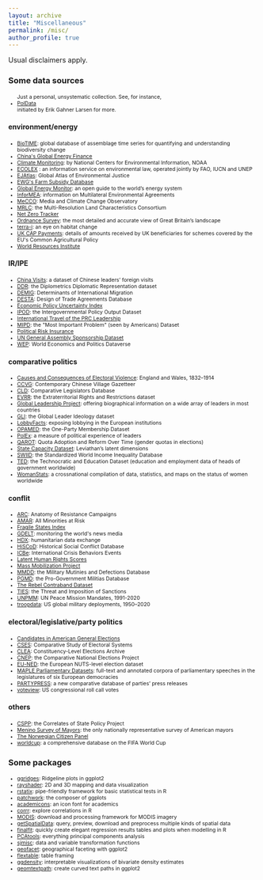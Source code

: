 ```yaml
---
layout: archive
title: "Miscellaneous"
permalink: /misc/
author_profile: true
---
```

Usual disclaimers apply.

### Some data sources
<ul style="font-size:0.75em;">
Just a personal, unsystematic collection. See, for instance, <li><a href="https://github.com/erikgahner/PolData" target="_blank">PolData</a></li> initiated by Erik Gahner Larsen for more.
</ul>

#### environment/energy
<ul style="font-size:0.75em;">
<li><a href="https://doi.org/10.1111/geb.12729" target="_blank">BioTIME</a>: global database of assemblage time series for quantifying and understanding biodiversity change</li>
<li><a href="https://www.bu.edu/cgef/#/all/Country" target="_blank">China's Global Energy Finance</a></li>
<li><a href="https://www.ncei.noaa.gov/access/monitoring/products/" target="_blank">Climate Monitoring</a>: by National Centers for Environmental Information, NOAA</li>
<li><a href="https://www.ecolex.org" target="_blank">ECOLEX</a> : an information service on environmental law, operated jointly by FAO, IUCN and UNEP</li>
<li><a href="https://ejatlas.org" target="_blank">EJAtlas</a>: Global Atlas of Environmental Justice</li>
<li><a href="https://farm.ewg.org/index.php" target="_blank">EWG's Farm Subsidy Database</a></li>
<li><a href="https://globalenergymonitor.org" target="_blank">Global Energy Monitor</a>: an open guide to the world’s energy system</li>
<li><a href="https://www.informea.org/en" target="_blank">InforMEA</a>: information on Multilateral Environmental Agreements</li>
<li><a href="https://sciencepolicy.colorado.edu/icecaps/research/media_coverage/index.html" target="_blank">MeCCO</a>: Media and Climate Change Observatory</li>
<li><a href="https://www.mrlc.gov" target="_blank">MRLC</a>: the Multi-Resolution Land Characteristics Consortium</li>
<li><a href="https://zerotracker.net" target="_blank">Net Zero Tracker</a></li>
<li><a href="https://osdatahub.os.uk" target="_blank">Ordnance Survey</a>: the most detailed and accurate view of Great Britain’s landscape</li>
<li><a href="http://www.terra-i.org/terra-i.html" target="_blank">terra-i</a>: an eye on habitat change</li>
<li><a href="https://cap-payments.defra.gov.uk/Default.aspx" target="_blank">UK CAP Payments</a>: details of amounts received by UK beneficiaries for schemes covered by the EU's Common Agricultural Policy</li>
<li><a href="https://www.wri.org/data" target="_blank">World Resources Institute</a></li>
</ul>

#### IR/IPE
<ul style="font-size:0.75em;">
<li> <a href="https://doi.org/10.1007/s11558-022-09459-z" target="_blank">China Visits</a>: a dataset of Chinese leaders’ foreign visits</li>
<li> <a href="https://10.1177/0022343320929740" target="_blank">DDR</a>: the Diplometrics Diplomatic Representation dataset</li>
<li> <a href="https://www.migrationinstitute.org/data/demig-data" target="_blank">DEMIG</a>: Determinants of International Migration</li>
<li> <a href="https://www.designoftradeagreements.org" target="_blank">DESTA</a>: Design of Trade Agreements Database</li>
<li> <a href="https://www.policyuncertainty.com/index.html" target="_blank">Economic Policy Uncertainty Index</a></li>
<li> <a href="https://doi.org/10.1007/s11558-023-09492-6" target="_blank">IPOD</a>: the Intergovernmental Policy Output Dataset</li>
<li> <a href="https://who-where-when.ceias.eu" target="_blank">International Travel of the PRC Leadership</a></li>
<li> <a href="https://doi.org/10.1177/0738894217691463" target="_blank">MIPD</a>: the "Most Important Problem" (seen by Americans) Dataset</li>
<li> <a href="https://doi.org/10.1177/0022002719875754" target="_blank">Political Risk Insurance</a></li>
<li> <a href="https://doi.org/10.1093/isq/sqac008" target="_blank">UN General Assembly Sponsorship Dataset</a></li>
<li> <a href="http://ncgg.princeton.edu/wep/dataverse.html" target="_blank">WEP</a>: World Economics and Politics Dataverse</li>
</ul>

#### comparative politics
<ul style="font-size:0.75em;">
<li> <a href="http://victorianelectionviolence.uk" target="_blank">Causes and Consequences of Electoral Violence</a>: England and Wales, 1832–1914</li>
<li> <a href="https://www.chinesevillagedata.library.pitt.edu/index.html" target="_blank">CCVG</a>: Contemporary Chinese Village Gazetteer</li>
<li> <a href="https://doi.org/10.1017/S0007123420000897" target="_blank">CLD</a>: Comparative Legislators Database</li>
<li> <a href="https://doi.org/10.1177/00104140221115169" target="_blank">EVRR</a>: the Extraterritorial Rights and Restrictions dataset</li>
<li> <a href="https://doi.org/10.1017/S1537592719000744" target="_blank">Global Leadership Project</a>: offering biographical information on a wide array of leaders in most countries</li>
<li> <a href="https://doi.org/10.1017/S0007123422000217" target="_blank">GLI</a>: the Global Leader Ideology dataset</li>
<li> <a href="https://www.lobbyfacts.eu/search-all" target="_blank">LobbyFacts</a>: exposing lobbying in the European institutions</li>
<li> <a href="https://10.1177/00223433231155278" target="_blank">OPAMED</a>: the One-Party Membership Dataset</li>
<li> <a href="https://doi.org/10.1017/S0007123421000107" target="_blank">PolEx</a>: a measure of political experience of leaders</li>
<li> <a href="https://doi.org/10.5129/001041519X15647434969795" target="_blank">QAROT</a>: Quota Adoption and Reform Over Time (gender quotas in elections)</li>
<li> <a href="https://doi.org/10.1086/715066" target="_blank">State Capacity Dataset</a>: Leviathan’s latent dimensions</li>
<li> <a href="https://doi.org/10.1111/ssqu.12795" target="_blank">SWIID</a>: the Standardized World Income Inequality Database</li>
<li> <a href="https://link.springer.com/article/10.1007/s11558-022-09461-5" target="_blank">TED</a>: the Technocratic and Education Dataset (education and employment data of heads of government worldwide)</li>
<li> <a href="https://www.womanstats.org/index.htm" target="_blank">WomanStats</a>: a crossnational compilation of data, statistics, and maps on the status of women worldwide</li>
</ul>

#### conflit
<ul style="font-size:0.75em;">
<li> <a href="https://doi.org/10.1177/00223433211029512" target="_blank">ARC</a>: Anatomy of Resistance Campaigns </li>
<li> <a href="https://doi.org/10.1177/0022002717719974" target="_blank">AMAR</a>: All Minorities at Risk</li>
<li> <a href="https://fragilestatesindex.org" target="_blank">Fragile States Index</a></li>
<li> <a href="https://www.gdeltproject.org" target="_blank">GDELT</a>: monitoring the world's news media</li>
<li> <a href="https://data.humdata.org" target="_blank">HDX</a>: humanitarian data exchange</li>
<li> <a href="https://www.unicaen.fr/hiscod/accueil.html" target="_blank">HiSCoD</a>: Historical Social Conflict Database</li>
<li> <a href="https://www.crisisevents.org/index.html" target="_blank">ICBe</a>: International Crisis Behaviors Events</li>
<li> <a href="https://doi.org/10.1017/psrm.2013.15" target="_blank">Latent Human Rights Scores</a></li>
<li> <a href="https://massmobilization.github.io" target="_blank">Mass Mobilization Project</a></li>
<li> <a href="https://massmobilization.github.io" target="_blank">MMDD</a>: the Military Mutinies and Defections Database</li>
<li> <a href="https://doi.org/10.1177/00223433211020092" target="_blank">PGMD</a>: the Pro-Government Militias Database</li>
<li> <a href="https://doi.org/10.1177/0022343317740621" target="_blank">The Rebel Contraband Dataset</a></li>
<li> <a href="https://doi.org/10.1177/0738894213520379" target="_blank">TIES</a>: the Threat and Imposition of Sanctions</li>
<li> <a href="https://www.peacemissions.info" target="_blank">UNPMM</a>: UN Peace Mission Mandates, 1991-2020</li>
<li> <a href="https://doi.org/10.1177/07388942211030885" target="_blank">troopdata</a>: US global military deployments, 1950–2020</li>
</ul>

#### electoral/legislative/party politics
<ul style="font-size:0.75em;">
<li> <a href="https://doi.org/10.7910/DVN/DGDRDT" target="_blank">Candidates in American General Elections</a></li>
<li> <a href="https://cses.org" target="_blank">CSES</a>: Comparative Study of Electoral Systems</li>
<li> <a href="https://electiondataarchive.org" target="_blank">CLEA</a>: Constituency-Level Elections Archive</li>
<li> <a href="https://u.osu.edu/cnep/" target="_blank">CNEP</a>: the Comparative National Elections Project</li>
<li> <a href="https://doi.org/10.1177/13540688221083553" target="_blank">EU-NED</a>: the European NUTS-level election dataset</li>
<li> <a href="https://doi.org/10.7910/DVN/9MN0RL" target="_blank">MAPLE Parliamentary Datasets</a>: full-text and annotated corpora of parliamentary speeches in the legislatures of six European democracies</li>
<li> <a href="https://10.1177/20531680231183512" target="_blank">PARTYPRESS</a>: a new comparative database of parties’ press releases</li>
<li> <a href="https://voteview.com/about" target="_blank">voteview</a>: US congressional roll call votes</li>
</ul>

#### others
<ul style="font-size:0.75em;">
<li> <a href="https://10.1017/spq.2021.17" target="_blank">CSPP</a>: the Correlates of State Policy Project</li>
<li> <a href="https://www.surveyofmayors.com" target="_blank">Menino Survey of Mayors</a>: the only nationally representative survey of American mayors</li>
<li> <a href="https://www.uib.no/en/digsscore/122111/norwegian-citizen-panel" target="_blank">The Norwegian Citizen Panel</a></li>
<li> <a href="https://github.com/jfjelstul/worldcup" target="_blank">worldcup</a>: a comprehensive database on the FIFA World Cup</li>
</ul>

### Some packages
<ul style="font-size:0.75em;">
<li> <a href="https://wilkelab.org/ggridges/#ggridges-ridgeline-plots-in-ggplot2" target="_blank">ggridges</a>: Ridgeline plots in ggplot2</li>
<li> <a href="https://www.rayshader.com" target="_blank">rayshader</a>: 2D and 3D mapping and data visualization</li>
<li> <a href="https://rpkgs.datanovia.com/rstatix/" target="_blank">rstatix</a>: pipe-friendly framework for basic statistical tests in R</li>
<li> <a href="https://patchwork.data-imaginist.com" target="_blank">patchwork</a>: the composer of ggplots</li>
<li> <a href="https://github.com/jpswalsh/academicons" target="_blank">academicons</a>: an icon font for academics</li>
<li> <a href="https://corrr.tidymodels.org" target="_blank">corrr</a>: explore correlations in R</li>
<li> <a href="https://github.com/fdetsch/MODIS" target="_blank">MODIS</a>: download and processing framework for MODIS imagery</li>
<li> <a href="https://jakob.schwalb-willmann.de/getSpatialData/" target="_blank">getSpatialData</a>: query, preview, download and preprocess multiple kinds of spatial data</li>
<li> <a href="https://finalfit.org" target="_blank">finalfit</a>: quickly create elegant regression results tables and plots when modelling in R</li>
<li> <a href="https://github.com/kevinblighe/PCAtools" target="_blank">PCAtools</a>: everything principal components analysis</li>
<li> <a href="https://strengejacke.github.io/sjmisc/" target="_blank">sjmisc</a>: data and variable transformation functions</li>
<li> <a href="https://hafen.github.io/geofacet/" target="_blank">geofacet</a>: geographical faceting with ggplot2</li>
<li> <a href="ardata-fr.github.io/flextable-book/" target="_blank">flextable</a>: table framing</li>
<li> <a href="jamesotto852.github.io/ggdensity/" target="_blank">ggdensity</a>: interpretable visualizations of bivariate density estimates</li>
<li> <a href="allancameron.github.io/geomtextpath" target="_blank">geomtextpath</a>: create curved text paths in ggplot2</li>
</ul>